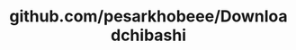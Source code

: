 ---
layout: post
title: github.com/pesarkhobeee/Downloadchibashi
categories: link
tags: [انگلیسی, برنامه‌نویسی]
---